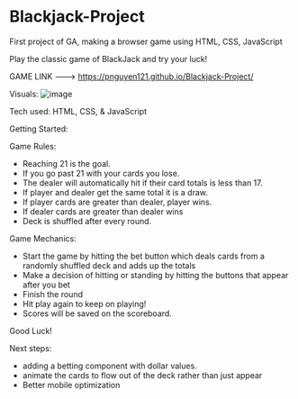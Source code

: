 # Blackjack-Project
First project of GA, making a browser game using HTML, CSS, JavaScript

Play the classic game of BlackJack and try your luck!

GAME LINK ---> https://pnguyen121.github.io/Blackjack-Project/ 

Visuals: ![image](https://user-images.githubusercontent.com/103158026/202559999-225a77c7-3b04-4035-8b42-446a791f29f6.png)

Tech used: HTML, CSS, & JavaScript

Getting Started:

Game Rules:
- Reaching 21 is the goal. 
- If you go past 21 with your cards you lose.
- The dealer will automatically hit if their card totals is less than 17.
- If player and dealer get the same total it is a draw.
- If player cards are greater than dealer, player wins.
- If dealer cards are greater than dealer wins
- Deck is shuffled after every round.

Game Mechanics:
- Start the game by hitting the bet button which deals cards from a randomly shuffled deck and adds up the totals
- Make a decision of hitting or standing by hitting the buttons that appear after you bet
- Finish the round
- Hit play again to keep on playing!
- Scores will be saved on the scoreboard.

Good Luck!


Next steps:
- adding a betting component with dollar values.
- animate the cards to flow out of the deck rather than just appear 
- Better mobile optimization


